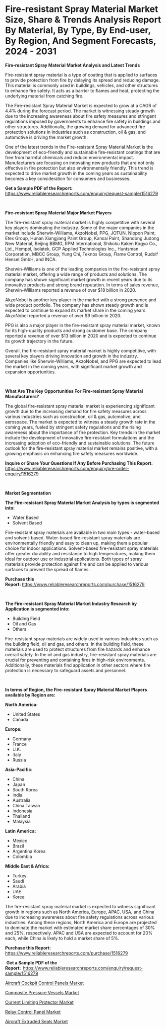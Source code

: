 <p><h1>Fire-resistant Spray Material Market Size, Share & Trends Analysis Report By Material, By Type, By End-user, By Region, And Segment Forecasts, 2024 - 2031</h1></p><p><strong>Fire-resistant Spray Material Market Analysis and Latest Trends</strong></p>
<p><p>Fire-resistant spray material is a type of coating that is applied to surfaces to provide protection from fire by delaying its spread and reducing damage. This material is commonly used in buildings, vehicles, and other structures to enhance fire safety. It acts as a barrier to flames and heat, protecting the underlying material from catching fire.</p><p>The Fire-resistant Spray Material Market is expected to grow at a CAGR of 4.4% during the forecast period. The market is witnessing steady growth due to the increasing awareness about fire safety measures and stringent regulations imposed by governments to enhance fire safety in buildings and other structures. Additionally, the growing demand for advanced fire protection solutions in industries such as construction, oil & gas, and automotive is driving the market growth.</p><p>One of the latest trends in the Fire-resistant Spray Material Market is the development of eco-friendly and sustainable fire-resistant coatings that are free from harmful chemicals and reduce environmental impact. Manufacturers are focusing on innovating new products that are not only effective in fire protection but also environmentally friendly. This trend is expected to drive market growth in the coming years as sustainability becomes a key consideration for consumers and businesses.</p></p>
<p><strong>Get a Sample PDF of the Report:&nbsp;</strong> <a href="https://www.reliableresearchreports.com/enquiry/request-sample/1516279">https://www.reliableresearchreports.com/enquiry/request-sample/1516279</a></p>
<p>&nbsp;</p>
<p><strong>Fire-resistant Spray Material Major Market Players</strong></p>
<p><p>The fire-resistant spray material market is highly competitive with several key players dominating the industry. Some of the major companies in the market include Sherwin-Williams, AkzoNobel, PPG, JOTUN, Nippon Paint, Etex Group, Hunan Xiangjiang Paint Group, Kansai Paint, Shandong Judong New Material, Beijing BBMG, RPM International, Shikoku Kaken Kogyo Co., Ltd., Hempel, Isolatek, GCP Applied Technologies Inc., Huntsman Corporation, MBCC Group, Yung Chi, Teknos Group, Flame Control, Rudolf Hensel GmbH, and INCA.</p><p>Sherwin-Williams is one of the leading companies in the fire-resistant spray material market, offering a wide range of products and solutions. The company has shown significant market growth in recent years due to its innovative products and strong brand reputation. In terms of sales revenue, Sherwin-Williams reported a revenue of over $18 billion in 2020.</p><p>AkzoNobel is another key player in the market with a strong presence and wide product portfolio. The company has shown steady growth and is expected to continue to expand its market share in the coming years. AkzoNobel reported a revenue of over $9 billion in 2020.</p><p>PPG is also a major player in the fire-resistant spray material market, known for its high-quality products and strong customer base. The company reported a revenue of over $13 billion in 2020 and is expected to continue its growth trajectory in the future.</p><p>Overall, the fire-resistant spray material market is highly competitive, with several key players driving innovation and growth in the industry. Companies like Sherwin-Williams, AkzoNobel, and PPG are expected to lead the market in the coming years, with significant market growth and expansion opportunities.</p></p>
<p>&nbsp;</p>
<p><strong>What Are The Key Opportunities For Fire-resistant Spray Material Manufacturers?</strong></p>
<p><p>The global fire-resistant spray material market is experiencing significant growth due to the increasing demand for fire safety measures across various industries such as construction, oil & gas, automotive, and aerospace. The market is expected to witness a steady growth rate in the coming years, fueled by stringent safety regulations and the rising awareness about the importance of fire protection. Key trends in the market include the development of innovative fire-resistant formulations and the increasing adoption of eco-friendly and sustainable solutions. The future outlook for the fire-resistant spray material market remains positive, with a growing emphasis on enhancing fire safety measures worldwide.</p></p>
<p><strong>Inquire or Share Your Questions If Any Before Purchasing This Report:</strong> <a href="https://www.reliableresearchreports.com/enquiry/pre-order-enquiry/1516279">https://www.reliableresearchreports.com/enquiry/pre-order-enquiry/1516279</a></p>
<p>&nbsp;</p>
<p><strong>Market Segmentation</strong></p>
<p><strong>The Fire-resistant Spray Material Market Analysis by types is segmented into:</strong></p>
<p><ul><li>Water Based</li><li>Solvent Based</li></ul></p>
<p><p>Fire-resistant spray materials are available in two main types - water-based and solvent-based. Water-based fire-resistant spray materials are environmentally friendly and easy to clean up, making them a popular choice for indoor applications. Solvent-based fire-resistant spray materials offer greater durability and resistance to high temperatures, making them ideal for outdoor use or industrial applications. Both types of spray materials provide protection against fire and can be applied to various surfaces to prevent the spread of flames.</p></p>
<p><strong>Purchase this Report:&nbsp;</strong><a href="https://www.reliableresearchreports.com/purchase/1516279">https://www.reliableresearchreports.com/purchase/1516279</a></p>
<p>&nbsp;</p>
<p><strong>The Fire-resistant Spray Material Market Industry Research by Application is segmented into:</strong></p>
<p><ul><li>Building Field</li><li>Oil and Gas</li><li>Others</li></ul></p>
<p><p>Fire-resistant spray materials are widely used in various industries such as the building field, oil and gas, and others. In the building field, these materials are used to protect structures from fire hazards and enhance overall safety. In the oil and gas industry, fire-resistant spray materials are crucial for preventing and containing fires in high-risk environments. Additionally, these materials find application in other sectors where fire protection is necessary to safeguard assets and personnel.</p></p>
<p>&nbsp;</p>
<p><strong>In terms of Region, the Fire-resistant Spray Material Market Players available by Region are:</strong></p>
<p>
    <p> <strong> North America: </strong>
        <ul>
            <li>United States</li>
            <li>Canada</li>
        </ul>
        </p> 
    <p> <strong> Europe: </strong>
        <ul>
            <li>Germany</li>
            <li>France</li>
            <li>U.K.</li>
            <li>Italy</li>
            <li>Russia</li>
        </ul>
        </p> 
    <p> <strong> Asia-Pacific: </strong>
        <ul>
            <li>China</li>
            <li>Japan</li>
            <li>South Korea</li>
            <li>India</li>
            <li>Australia</li>
            <li>China Taiwan</li>
            <li>Indonesia</li>
            <li>Thailand</li>
            <li>Malaysia</li>
        </ul>
        </p> 
    <p> <strong> Latin America: </strong>
        <ul>
            <li>Mexico</li>
            <li>Brazil</li>
            <li>Argentina Korea</li>
            <li>Colombia</li>
        </ul>
        </p> 
    <p> <strong> Middle East & Africa: </strong>
        <ul>
            <li>Turkey</li>
            <li>Saudi</li>
            <li>Arabia</li>
            <li>UAE</li>
            <li>Korea</li>
        </ul>
    </p>
    </p>
<p><p>The fire-resistant spray material market is expected to witness significant growth in regions such as North America, Europe, APAC, USA, and China due to increasing awareness about fire safety regulations across various industries. Among these regions, North America and Europe are projected to dominate the market with estimated market share percentages of 30% and 25%, respectively. APAC and USA are expected to account for 20% each, while China is likely to hold a market share of 5%.</p></p>
<p><strong>Purchase this Report: </strong><a href="https://www.reliableresearchreports.com/purchase/1516279">https://www.reliableresearchreports.com/purchase/1516279</a></p>
<p>&nbsp;<strong>Get a Sample PDF of the Report:&nbsp;&nbsp;</strong><a href="https://www.reliableresearchreports.com/enquiry/request-sample/1516279">https://www.reliableresearchreports.com/enquiry/request-sample/1516279</a></p>
<p><strong></strong></p>
<p><p><a href="https://butternut-bug-553.notion.site/Aircraft-Cockpit-Control-Panels-Market-Size-Growth-Outlook-from-2024-to-2031-projecting-at-Market--d29110210313485aa21fe92b4ac40e76">Aircraft Cockpit Control Panels Market</a></p><p><a href="https://mire-aunt-385.notion.site/Composite-Pressure-Vessels-Market-Size-Global-Industry-Overview-Market-Segmentation-and-Forecast--8ff2a3fd43b446e2b8481ad8e77c19bd">Composite Pressure Vessels Market</a></p><p><a href="https://view.publitas.com/reportprime-1/current-limiting-protector-market-size-global-industry-overview-market-segmentation-and-forecast-2024-to-2031/">Current Limiting Protector Market</a></p><p><a href="https://view.publitas.com/reportprime-1/relay-control-panel-market-size-growth-and-forecast-from-2024-2031/">Relay Control Panel Market</a></p><p><a href="https://invited-way-688.notion.site/Aircraft-Extruded-Seals-Market-Size-and-Growth-Market-Segmentation-Regional-and-Country-Breakdowns-a7a028cdec0a4bb39df2da24b4d80e5c">Aircraft Extruded Seals Market</a></p></p>
